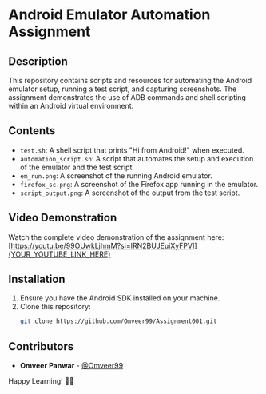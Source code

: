 # Android Emulator Automation Assignment

## Description
This repository contains scripts and resources for automating the Android emulator setup, running a test script, and capturing screenshots. The assignment demonstrates the use of ADB commands and shell scripting within an Android virtual environment.

## Contents
- `test.sh`: A shell script that prints "Hi from Android!" when executed.
- `automation_script.sh`: A script that automates the setup and execution of the emulator and the test script.
- `em_run.png`: A screenshot of the running Android emulator.
- `firefox_sc.png`: A screenshot of the Firefox app running in the emulator.
- `script_output.png`: A screenshot of the output from the test script.

## Video Demonstration
Watch the complete video demonstration of the assignment here: [https://youtu.be/99OUwkLjhmM?si=IRN2BUJEuiXyFPVI](YOUR_YOUTUBE_LINK_HERE)

## Installation
1. Ensure you have the Android SDK installed on your machine.
2. Clone this repository:
   ```bash
   git clone https://github.com/Omveer99/Assignment001.git


## Contributors
- **Omveer Panwar** - [@Omveer99](https://github.com/Omveer99)


Happy Learning! 🍪🎉
